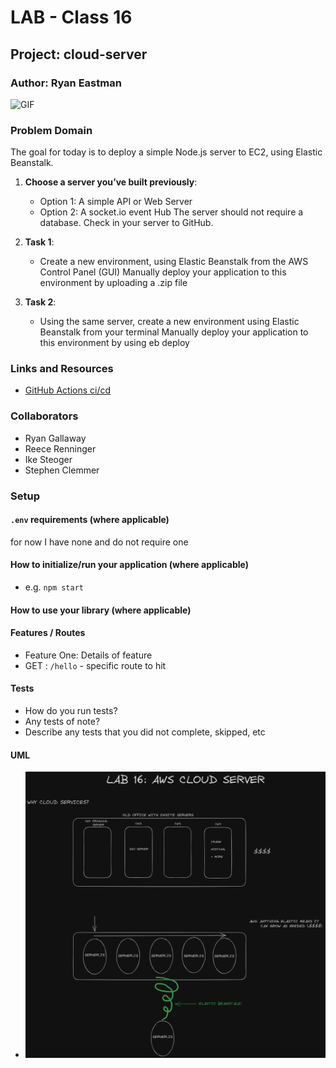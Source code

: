 # LAB - Class 16

## Project: cloud-server

### Author: Ryan Eastman

![GIF](https://media.giphy.com/media/GyLc9e3hTYFWw/giphy.gif)

### Problem Domain

The goal for today is to deploy a simple Node.js server to EC2, using Elastic Beanstalk.

1. **Choose a server you’ve built previously**:
   - Option 1: A simple API or Web Server
   - Option 2: A socket.io event Hub
The server should not require a database.
Check in your server to GitHub.

2. **Task 1**:

   - Create a new environment, using Elastic Beanstalk from the AWS Control Panel (GUI)
   Manually deploy your application to this environment by uploading a .zip file

3. **Task 2**:

   - Using the same server, create a new environment using Elastic Beanstalk from your terminal
Manually deploy your application to this environment by using eb deploy

### Links and Resources

- [GitHub Actions ci/cd](https://github.com/DocHolliday13x/cloud-server/actions)
<!-- - [back-end server url](http://xyz.com) (when applicable)
- [front-end application](http://xyz.com) (when applicable) -->

### Collaborators

- Ryan Gallaway
- Reece Renninger
- Ike Steoger
- Stephen Clemmer

### Setup

#### `.env` requirements (where applicable)

for now I have none and do not require one

#### How to initialize/run your application (where applicable)

- e.g. `npm start`

#### How to use your library (where applicable)

#### Features / Routes

- Feature One: Details of feature
- GET : `/hello` - specific route to hit

#### Tests

- How do you run tests?
- Any tests of note?
- Describe any tests that you did not complete, skipped, etc

#### UML

- ![UML](./assets/lab16UML.png)
